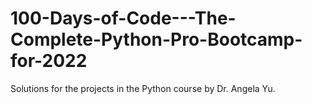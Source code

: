 # 100-Days-of-Code---The-Complete-Python-Pro-Bootcamp-for-2022
Solutions for the projects in the Python course by Dr. Angela Yu.
